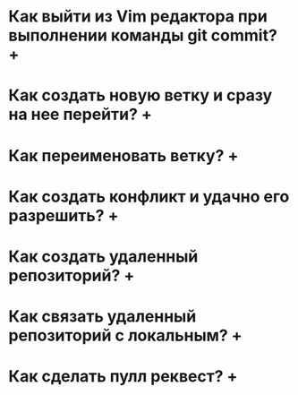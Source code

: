 # Как выйти из Vim редактора при выполнении команды git commit? +

# Как создать новую ветку и сразу на нее перейти? +

# Как переименовать ветку? +

# Как создать конфликт и удачно его разрешить? +

# Как создать удаленный репозиторий? +

# Как связать удаленный репозиторий с локальным? +

# Как сделать пулл реквест? +